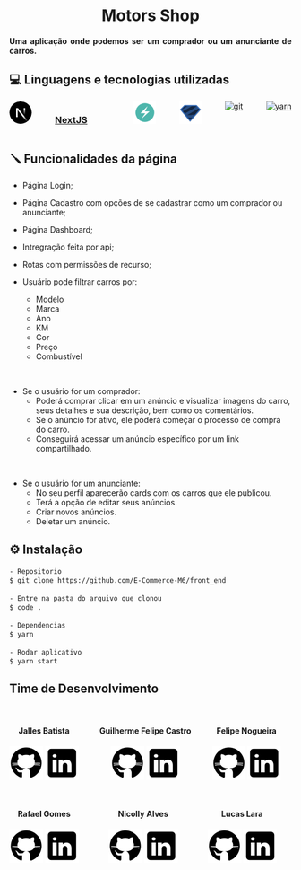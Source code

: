 <h1 align="center">
   Motors Shop
</h1>

<h4 align="justify">Uma aplicação onde podemos ser um comprador ou um anunciante de carros.

## 💻 Linguagens e tecnologias utilizadas

<div style="display: flex; justify-content:space-between;">
<a href="https://nextjs.org/" target="_blank"> <svg aria-label="Next.js logomark" class="next-mark_root__wLeec" height="40" role="img" viewBox="0 0 180 180" width="40"><mask height="180" id="mask0_408_134" maskUnits="userSpaceOnUse" style="mask-type:alpha" width="180" x="0" y="0"><circle cx="90" cy="90" fill="black" r="90"></circle></mask><g mask="url(#mask0_408_134)"><circle cx="90" cy="90" data-circle="true" fill="black" r="90"></circle><path d="M149.508 157.52L69.142 54H54V125.97H66.1136V69.3836L139.999 164.845C143.333 162.614 146.509 160.165 149.508 157.52Z" fill="url(#paint0_linear_408_134)"></path><rect fill="url(#paint1_linear_408_134)" height="72" width="12" x="115" y="54"></rect></g><defs><linearGradient gradientUnits="userSpaceOnUse" id="paint0_linear_408_134" x1="109" x2="144.5" y1="116.5" y2="160.5"><stop stop-color="white"></stop><stop offset="1" stop-color="white" stop-opacity="0"></stop></linearGradient><linearGradient gradientUnits="userSpaceOnUse" id="paint1_linear_408_134" x1="121" x2="120.799" y1="54" y2="106.875"><stop stop-color="white"></stop><stop offset="1" stop-color="white" stop-opacity="0"></stop></linearGradient></defs></svg></a> 
<h3><a href="https://nextjs.org/" target="_blank"> NextJS</a></h3>
<br>
<a href="https://chakra-ui.com/" target="_blank"> <img src="/src/assets/icons8-chakra-ui.svg" alt="chakra ui" width="40" height="40"/></a> 
<a href="https://zod.dev/" target="_blank"> <img src="/src/assets/zod.svg" alt="zod" width="40px" height="40px"/></a> 
<a href="https://git-scm.com/" target="_blank"> <img src="https://www.vectorlogo.zone/logos/git-scm/git-scm-icon.svg" alt="git" width="40" height="40"/></a> 
<a href="https://yarnpkg.com/" target="_blank"> <img src="https://classic.yarnpkg.com/assets/og_image.png" alt="yarn" width="70" height="40"/></a> 
</div>

## 🪛 Funcionalidades da página
  - Página Login;
  - Página Cadastro com opções de se cadastrar como um comprador ou anunciante; 
  - Página Dashboard;
  - Intregração feita por api;
  - Rotas com permissões de recurso;
  
  - Usuário pode filtrar carros por:
    * Modelo
    * Marca
    * Ano
    * KM
    * Cor
    * Preço
    * Combustível
  
<br>

  - Se o usuário for um comprador:
    * Poderá comprar clicar em um anúncio e visualizar imagens do carro, seus detalhes e sua descrição, bem como os comentários.
    * Se o anúncio for ativo, ele poderá começar o processo de compra do carro.
    * Conseguirá acessar um anúncio específico por um link compartilhado.
  
<br>

  - Se o usuário for um anunciante:
    * No seu perfil aparecerão cards com os carros que ele publicou.
    * Terá a opção de editar seus anúncios.
    * Criar novos anúncios.
    * Deletar um anúncio.

## ⚙️ Instalação 

    - Repositorio
    $ git clone https://github.com/E-Commerce-M6/front_end

    - Entre na pasta do arquivo que clonou
    $ code .

    - Dependencias
    $ yarn

    - Rodar aplicativo
    $ yarn start

## Time de Desenvolvimento
<br>

<div style="display: flex; justify-content:space-between; width:100%; flex-wrap:wrap" >

<div align="center" style="margin-bottom:30px">
<h4 align="center">Jalles Batista</h4>
    <a href="https://github.com/jallesbatista"><img src="/src/assets/icons8-github.svg" alt="logo github" /><a> 
    <a href="https://www.linkedin.com/in/jallesbatista/"><img src="/src/assets/icons8-linkedin.svg" alt="logo lindedin" /><a>
</div>
<br>

<div align="center">
<h4 align="center">Guilherme Felipe Castro</h4>
    <a href="https://github.com/Guilherme-GFC"><img src="/src/assets/icons8-github.svg" alt="logo github" /><a> 
    <a href="https://www.linkedin.com/in/guilherme-gfc/"><img src="/src/assets/icons8-linkedin.svg" alt="logo lindedin" /><a>
</div>
<br>

<div align="center">
<h4 align="center">Felipe Nogueira</h4>
    <a href="https://github.com/Flipsy1"><img src="/src/assets/icons8-github.svg" alt="logo github" /><a> 
    <a href="https://www.linkedin.com/in/felipe-nogueira-vieira/"><img src="/src/assets/icons8-linkedin.svg" alt="logo lindedin" /><a>
</div>
<br>

<div align="center">
<h4 align="center">Rafael Gomes</h4>
    <a href="https://github.com/rafaelsantos7520"><img src="/src/assets/icons8-github.svg" alt="logo github" /><a> 
    <a href="https://www.linkedin.com/in/rafaelsantos7520/"><img src="/src/assets/icons8-linkedin.svg" alt="logo lindedin" /><a>
</div>
<br>

<div align="center">
<h4 align="center">Nicolly Alves</h4>
    <a href="https://github.com/NicollyAlves"><img src="/src/assets/icons8-github.svg" alt="logo github" /><a> 
    <a href="https://www.linkedin.com/in/nicollyalves/"><img src="/src/assets/icons8-linkedin.svg" alt="logo lindedin" /><a>
</div>
<br>

<div align="center">
<h4 align="center">Lucas Lara</h4>
    <a href="https://github.com/lucastdelara"><img src="/src/assets/icons8-github.svg" alt="logo github" /><a> 
    <a href="https://www.linkedin.com/in/lucastlara/"><img src="/src/assets/icons8-linkedin.svg" alt="logo lindedin" /><a>
</div>
<br>

</div>